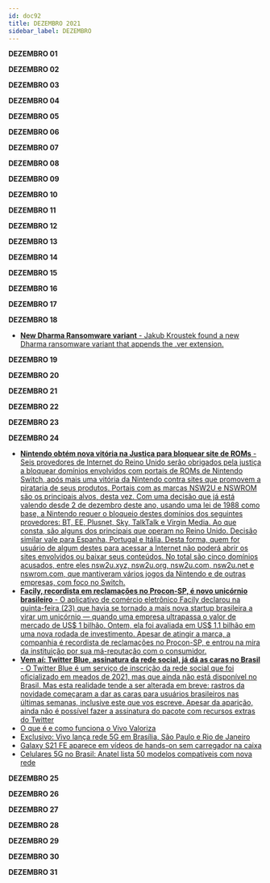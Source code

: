 ```yaml
---
id: doc92
title: DEZEMBRO 2021
sidebar_label: DEZEMBRO
---
```


**DEZEMBRO 01**

**DEZEMBRO 02**

**DEZEMBRO 03**

**DEZEMBRO 04**

**DEZEMBRO 05**

**DEZEMBRO 06**

**DEZEMBRO 07**

**DEZEMBRO 08**

**DEZEMBRO 09**

**DEZEMBRO 10**


**DEZEMBRO 11**

**DEZEMBRO 12**

**DEZEMBRO 13**

**DEZEMBRO 14**

**DEZEMBRO 15**

**DEZEMBRO 16**

**DEZEMBRO 17**

**DEZEMBRO 18**

- [**New Dharma Ransomware variant** - Jakub Kroustek found a new Dharma ransomware variant that appends the .ver extension.](https://twitter.com/JakubKroustek/status/1472315799075536902)

**DEZEMBRO 19**

**DEZEMBRO 20**

**DEZEMBRO 21**

**DEZEMBRO 22**

**DEZEMBRO 23**

**DEZEMBRO 24**

- [**Nintendo obtém nova vitória na Justiça para bloquear site de ROMs** - Seis provedores de Internet do Reino Unido serão obrigados pela justiça a bloquear domínios envolvidos com portais de ROMs de Nintendo Switch, após mais uma vitória da Nintendo contra sites que promovem a pirataria de seus produtos. Portais com as marcas NSW2U e NSWROM são os principais alvos, desta vez. Com uma decisão que já está valendo desde 2 de dezembro deste ano, usando uma lei de 1988 como base, a Nintendo requer o bloqueio destes domínios dos seguintes provedores: BT, EE, Plusnet, Sky, TalkTalk e Virgin Media. Ao que consta, são alguns dos principais que operam no Reino Unido. Decisão similar vale para Espanha, Portugal e Itália. Desta forma, quem for usuário de algum destes para acessar a Internet não poderá abrir os sites envolvidos ou baixar seus conteúdos. No total são cinco domínios acusados, entre eles nsw2u.xyz, nsw2u.org, nsw2u.com, nsw2u.net e nswrom.com, que mantiveram vários jogos da Nintendo e de outras empresas, com foco no Switch.](https://tecnoblog.net/noticias/2021/12/24/nintendo-obtem-nova-vitoria-na-justica-para-bloquear-site-de-roms/)
- [**Facily, recordista em reclamações no Procon-SP, é novo unicórnio brasileiro** - O aplicativo de comércio eletrônico Facily declarou na quinta-feira (23) que havia se tornado a mais nova startup brasileira a virar um unicórnio — quando uma empresa ultrapassa o valor de mercado de US$ 1 bilhão. Ontem, ela foi avaliada em US$ 1,1 bilhão em uma nova rodada de investimento. Apesar de atingir a marca, a companhia é recordista de reclamações no Procon-SP, e entrou na mira da instituição por sua má-reputação com o consumidor.](https://tecnoblog.net/noticias/2021/12/24/facily-recordista-em-reclamacoes-no-procon-sp-e-novo-unicornio-brasileiro/)
- [**Vem aí: Twitter Blue, assinatura da rede social, já dá as caras no Brasil** - O Twitter Blue é um serviço de inscrição da rede social que foi oficializado em meados de 2021, mas que ainda não está disponível no Brasil. Mas esta realidade tende a ser alterada em breve: rastros da novidade começaram a dar as caras para usuários brasileiros nas últimas semanas, inclusive este que vos escreve. Apesar da aparição, ainda não é possível fazer a assinatura do pacote com recursos extras do Twitter](https://tecnoblog.net/noticias/2021/12/24/vem-ai-twitter-blue-assinatura-da-rede-social-ja-da-as-caras-no-brasil/)
- [O que é e como funciona o Vivo Valoriza](https://tecnoblog.net/responde/o-que-e-e-como-funciona-o-vivo-valoriza/)
- [Exclusivo: Vivo lança rede 5G em Brasília, São Paulo e Rio de Janeiro](https://tecnoblog.net/noticias/2021/12/24/exclusivo-vivo-lanca-rede-5g-em-brasilia-sao-paulo-e-rio-de-janeiro/)
- [Galaxy S21 FE aparece em vídeos de hands-on sem carregador na caixa](https://tecnoblog.net/noticias/2021/12/24/galaxy-s21-fe-aparece-em-videos-de-hands-on-sem-carregador-na-caixa/)
- [Celulares 5G no Brasil: Anatel lista 50 modelos compatíveis com nova rede](https://tecnoblog.net/noticias/2021/12/24/celulares-5g-no-brasil-anatel-lista-50-modelos-compativeis-com-nova-rede/)

**DEZEMBRO 25**

**DEZEMBRO 26**

**DEZEMBRO 27**

**DEZEMBRO 28**

**DEZEMBRO 29**

**DEZEMBRO 30**

**DEZEMBRO 31**

